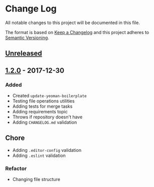 # Change Log
All notable changes to this project will be documented in this file.

The format is based on [Keep a Changelog](http://keepachangelog.com/)
and this project adheres to [Semantic Versioning](http://semver.org/).

## [Unreleased][]

## [1.2.0][] - 2017-12-30
### Added
- Created `update-yeoman-boilerplate`
- Testing file operations utilities
- Adding tests for merge tasks
- Adding requirements topic
- Throws if repository doesn't have
- Adding `CHANGELOG.md` validation

## Chore
- Adding `.editor-config` validation
- Adding `.eslint` validation

### Refactor
- Changing file structure


[Unreleased]: https://github.com/willmendesneto/update-yeoman-generator/compare/v1.2.0...HEAD
[1.2.0]: https://github.com/willmendesneto/update-yeoman-generator/tree/v1.2.0